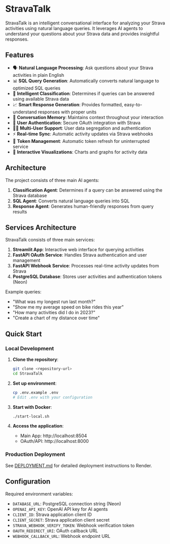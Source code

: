 # StravaTalk

StravaTalk is an intelligent conversational interface for analyzing your Strava activities using natural language queries. It leverages AI agents to understand your questions about your Strava data and provides insightful responses.

## Features

- 🗣️ **Natural Language Processing**: Ask questions about your Strava activities in plain English
- 📊 **SQL Query Generation**: Automatically converts natural language to optimized SQL queries
- 🤖 **Intelligent Classification**: Determines if queries can be answered using available Strava data
- 📈 **Smart Response Generation**: Provides formatted, easy-to-understand responses with proper units
- 🔄 **Conversation Memory**: Maintains context throughout your interaction
- 🔐 **User Authentication**: Secure OAuth integration with Strava
- 🏃‍♂️ **Multi-User Support**: User data segregation and authentication
- ⚡ **Real-time Sync**: Automatic activity updates via Strava webhooks
- 🔄 **Token Management**: Automatic token refresh for uninterrupted service
- 🎨 **Interactive Visualizations**: Charts and graphs for activity data

## Architecture

The project consists of three main AI agents:

1. **Classification Agent**: Determines if a query can be answered using the Strava database
2. **SQL Agent**: Converts natural language queries into SQL
3. **Response Agent**: Generates human-friendly responses from query results

## Services Architecture

StravaTalk consists of three main services:

1. **Streamlit App**: Interactive web interface for querying activities
2. **FastAPI OAuth Service**: Handles Strava authentication and user management  
3. **FastAPI Webhook Service**: Processes real-time activity updates from Strava
4. **PostgreSQL Database**: Stores user activities and authentication tokens (Neon)

Example queries:
- "What was my longest run last month?"
- "Show me my average speed on bike rides this year" 
- "How many activities did I do in 2023?"
- "Create a chart of my distance over time"

## Quick Start

### Local Development

1. **Clone the repository**:
   ```bash
   git clone <repository-url>
   cd StravaTalk
   ```

2. **Set up environment**:
   ```bash
   cp .env.example .env
   # Edit .env with your configuration
   ```

3. **Start with Docker**:
   ```bash
   ./start-local.sh
   ```

4. **Access the application**:
   - Main App: http://localhost:8504
   - OAuth/API: http://localhost:8000

### Production Deployment

See [DEPLOYMENT.md](DEPLOYMENT.md) for detailed deployment instructions to Render.

## Configuration

Required environment variables:
- `DATABASE_URL`: PostgreSQL connection string (Neon)
- `OPENAI_API_KEY`: OpenAI API key for AI agents
- `CLIENT_ID`: Strava application client ID
- `CLIENT_SECRET`: Strava application client secret
- `STRAVA_WEBHOOK_VERIFY_TOKEN`: Webhook verification token
- `OAUTH_REDIRECT_URI`: OAuth callback URL
- `WEBHOOK_CALLBACK_URL`: Webhook endpoint URL
